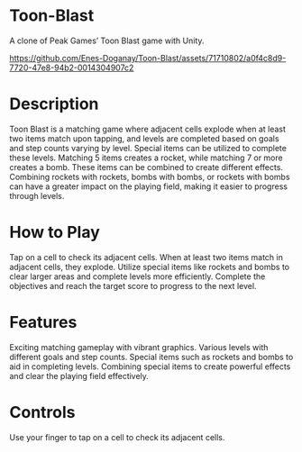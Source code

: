 # Toon-Blast
A clone of Peak Games’ Toon Blast game with Unity.

https://github.com/Enes-Doganay/Toon-Blast/assets/71710802/a0f4c8d9-7720-47e8-94b2-0014304907c2

# Description
Toon Blast is a matching game where adjacent cells explode when at least two items match upon tapping, and levels are completed based on goals and step counts varying by level. Special items can be utilized to complete these levels. Matching 5 items creates a rocket, while matching 7 or more creates a bomb. These items can be combined to create different effects. Combining rockets with rockets, bombs with bombs, or rockets with bombs can have a greater impact on the playing field, making it easier to progress through levels.

# How to Play
Tap on a cell to check its adjacent cells.
When at least two items match in adjacent cells, they explode.
Utilize special items like rockets and bombs to clear larger areas and complete levels more efficiently.
Complete the objectives and reach the target score to progress to the next level.

# Features
Exciting matching gameplay with vibrant graphics.
Various levels with different goals and step counts.
Special items such as rockets and bombs to aid in completing levels.
Combining special items to create powerful effects and clear the playing field effectively.

# Controls
Use your finger to tap on a cell to check its adjacent cells.
